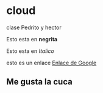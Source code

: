 # cloud
clase Pedrito y hector

Esto esta en **negrita**

Esto esta en *Italico*

esto es un enlace [Enlace de Google](https://google.com)


## Me gusta la cuca 
